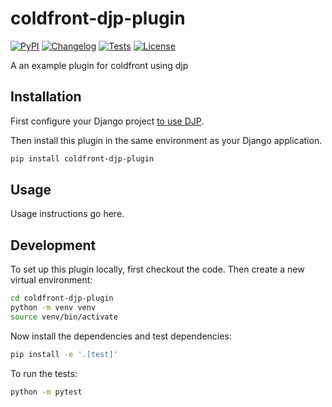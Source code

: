 # coldfront-djp-plugin

[![PyPI](https://img.shields.io/pypi/v/coldfront-djp-plugin.svg)](https://pypi.org/project/coldfront-djp-plugin/)
[![Changelog](https://img.shields.io/github/v/release/cc-a/coldfront-djp-plugin?include_prereleases&label=changelog)](https://github.com/cc-a/coldfront-djp-plugin/releases)
[![Tests](https://github.com/cc-a/coldfront-djp-plugin/workflows/Test/badge.svg)](https://github.com/cc-a/coldfront-djp-plugin/actions?query=workflow%3ATest)
[![License](https://img.shields.io/badge/license-Apache%202.0-blue.svg)](https://github.com/cc-a/coldfront-djp-plugin/blob/main/LICENSE)

A an example plugin for coldfront using djp

## Installation

First configure your Django project [to use DJP](https://djp.readthedocs.io/en/latest/installing_plugins.html).

Then install this plugin in the same environment as your Django application.
```bash
pip install coldfront-djp-plugin
```
## Usage

Usage instructions go here.

## Development

To set up this plugin locally, first checkout the code. Then create a new virtual environment:
```bash
cd coldfront-djp-plugin
python -m venv venv
source venv/bin/activate
```
Now install the dependencies and test dependencies:
```bash
pip install -e '.[test]'
```
To run the tests:
```bash
python -m pytest
```
